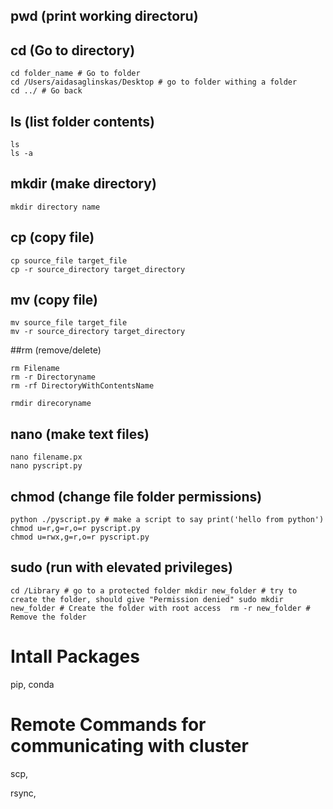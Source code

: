 ## pwd (print working directoru)

## cd (Go to directory)

```
cd folder_name # Go to folder
cd /Users/aidasaglinskas/Desktop # go to folder withing a folder 
cd ../ # Go back
```

## ls (list folder contents)
```
ls 
ls -a
```

## mkdir (make directory)
`mkdir directory name`

## cp (copy file)
```
cp source_file target_file
cp -r source_directory target_directory
```

## mv (copy file)
```
mv source_file target_file
mv -r source_directory target_directory
```

##rm (remove/delete)

```
rm Filename
rm -r Directoryname 
rm -rf DirectoryWithContentsName 

rmdir direcoryname
```

## nano (make text files)

```
nano filename.px
nano pyscript.py
```

## chmod (change file folder permissions)
```
python ./pyscript.py # make a script to say print('hello from python')
chmod u=r,g=r,o=r pyscript.py
chmod u=rwx,g=r,o=r pyscript.py
```

## sudo (run with elevated privileges)

``
cd /Library # go to a protected folder
mkdir new_folder # try to create the folder, should give "Permission denied"
sudo mkdir new_folder # Create the folder with root access 
rm -r new_folder # Remove the folder
``

# Intall Packages
pip, conda

# Remote Commands for communicating with cluster

scp, 

rsync, 


